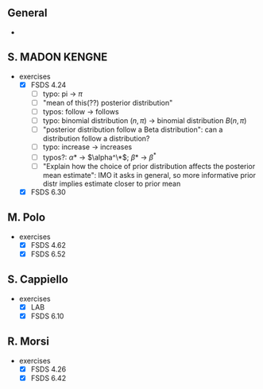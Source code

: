 ## General

* 

## S. MADON KENGNE

* exercises
  * [x] FSDS 4.24
    * [ ] typo: pi -> $\pi$
    * [ ] "mean of this(??) posterior distribution"
    * [ ] typos: follow -> follows
    * [ ] typo: binomial distribution $(n,\pi)$ -> binomial distribution $B(n,\pi)$
    * [ ] "posterior distribution follow a Beta distribution": can a distribution follow a distribution?
    * [ ] typo: increase -> increases
    * [ ] typos?: $\alpha*$ -> $\alpha^\*$; $\beta*$ -> $\beta^*$
    * [ ] "Explain how the choice of prior distribution affects the posterior mean estimate": IMO it asks in general, so more informative prior distr implies estimate closer to prior mean
  * [x] FSDS 6.30

## M. Polo

* exercises
  * [x] FSDS 4.62
  * [x] FSDS 6.52

## S. Cappiello

* exercises
  * [x] LAB
  * [x] FSDS 6.10

## R. Morsi

* exercises
  * [x] FSDS 4.26
  * [x] FSDS 6.42
